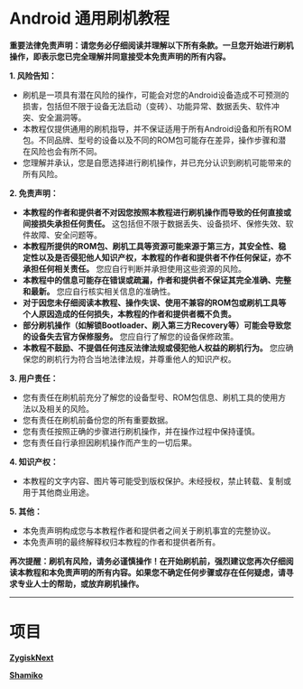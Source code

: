 # Android 通用刷机教程

**重要法律免责声明：请您务必仔细阅读并理解以下所有条款。一旦您开始进行刷机操作，即表示您已完全理解并同意接受本免责声明的所有内容。**

**1. 风险告知：**

* 刷机是一项具有潜在风险的操作，可能会对您的Android设备造成不可预测的损害，包括但不限于设备无法启动（变砖）、功能异常、数据丢失、软件冲突、安全漏洞等。
* 本教程仅提供通用的刷机指导，并不保证适用于所有Android设备和所有ROM包。不同品牌、型号的设备以及不同的ROM包可能存在差异，操作步骤和潜在风险也会有所不同。
* 您理解并承认，您是自愿选择进行刷机操作，并已充分认识到刷机可能带来的所有风险。

**2. 免责声明：**

* **本教程的作者和提供者不对因您按照本教程进行刷机操作而导致的任何直接或间接损失承担任何责任。** 这包括但不限于数据丢失、设备损坏、保修失效、软件故障、安全问题等。
* **本教程所提供的ROM包、刷机工具等资源可能来源于第三方，其安全性、稳定性以及是否侵犯他人知识产权，本教程的作者和提供者不作任何保证，亦不承担任何相关责任。** 您应自行判断并承担使用这些资源的风险。
* **本教程中的信息可能存在错误或疏漏，作者和提供者不保证其完全准确、完整和最新。** 您应自行核实相关信息的准确性。
* **对于因您未仔细阅读本教程、操作失误、使用不兼容的ROM包或刷机工具等个人原因造成的任何损失，本教程的作者和提供者概不负责。**
* **部分刷机操作（如解锁Bootloader、刷入第三方Recovery等）可能会导致您的设备失去官方保修服务。** 您应自行了解您的设备保修政策。
* **本教程不鼓励、不提倡任何违反法律法规或侵犯他人权益的刷机行为。** 您应确保您的刷机行为符合当地法律法规，并尊重他人的知识产权。

**3. 用户责任：**

* 您有责任在刷机前充分了解您的设备型号、ROM包信息、刷机工具的使用方法以及相关的风险。
* 您有责任在刷机前备份您的所有重要数据。
* 您有责任按照正确的步骤进行刷机操作，并在操作过程中保持谨慎。
* 您有责任自行承担因刷机操作而产生的一切后果。

**4. 知识产权：**

* 本教程的文字内容、图片等可能受到版权保护。未经授权，禁止转载、复制或用于其他商业用途。

**5. 其他：**

* 本免责声明构成您与本教程作者和提供者之间关于刷机事宜的完整协议。
* 本免责声明的最终解释权归本教程的作者和提供者所有。

**再次提醒：刷机有风险，请务必谨慎操作！在开始刷机前，强烈建议您再次仔细阅读本教程和本免责声明的所有内容。如果您不确定任何步骤或存在任何疑虑，请寻求专业人士的帮助，或放弃刷机操作。**

---

# 项目

**[ZygiskNext](https://github.com/Dr-TSNG/ZygiskNext)**

**[Shamiko](https://github.com/LSPosed/LSPosed.github.io/releases)**
